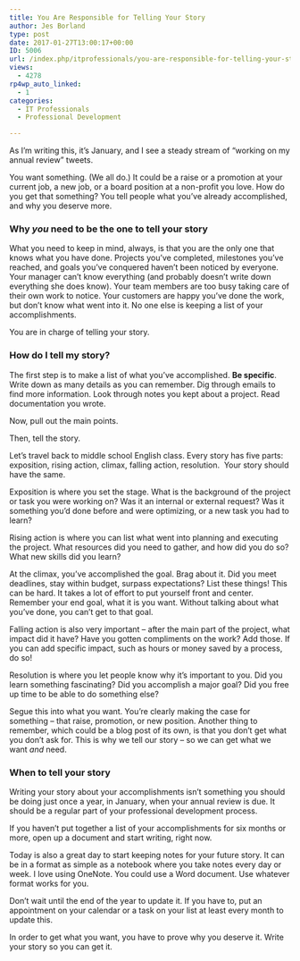 ```yaml
---
title: You Are Responsible for Telling Your Story
author: Jes Borland
type: post
date: 2017-01-27T13:00:17+00:00
ID: 5006
url: /index.php/itprofessionals/you-are-responsible-for-telling-your-story/
views:
  - 4278
rp4wp_auto_linked:
  - 1
categories:
  - IT Professionals
  - Professional Development

---
```

As I’m writing this, it’s January, and I see a steady stream of “working on my annual review” tweets.

You want something. (We all do.) It could be a raise or a promotion at your current job, a new job, or a board position at a non-profit you love. How do you get that something? You tell people what you’ve already accomplished, and why you deserve more.

### Why _you_ need to be the one to tell your story

What you need to keep in mind, always, is that you are the only one that knows what you have done. Projects you’ve completed, milestones you’ve reached, and goals you’ve conquered haven’t been noticed by everyone. Your manager can’t know everything (and probably doesn’t write down everything she does know). Your team members are too busy taking care of their own work to notice. Your customers are happy you’ve done the work, but don’t know what went into it. No one else is keeping a list of your accomplishments.

You are in charge of telling your story.

### How do I tell my story?

The first step is to make a list of what you’ve accomplished. **Be specific**. Write down as many details as you can remember. Dig through emails to find more information. Look through notes you kept about a project. Read documentation you wrote.

Now, pull out the main points.

Then, tell the story.

Let’s travel back to middle school English class. Every story has five parts: exposition, rising action, climax, falling action, resolution.  Your story should have the same.

Exposition is where you set the stage. What is the background of the project or task you were working on? Was it an internal or external request? Was it something you’d done before and were optimizing, or a new task you had to learn?

Rising action is where you can list what went into planning and executing the project. What resources did you need to gather, and how did you do so? What new skills did you learn?

At the climax, you’ve accomplished the goal. Brag about it. Did you meet deadlines, stay within budget, surpass expectations? List these things! This can be hard. It takes a lot of effort to put yourself front and center. Remember your end goal, what it is you want. Without talking about what you’ve done, you can’t get to that goal.

Falling action is also very important – after the main part of the project, what impact did it have? Have you gotten compliments on the work? Add those. If you can add specific impact, such as hours or money saved by a process, do so!

Resolution is where you let people know why it’s important to you. Did you learn something fascinating? Did you accomplish a major goal? Did you free up time to be able to do something else?

Segue this into what you want. You’re clearly making the case for something – that raise, promotion, or new position. Another thing to remember, which could be a blog post of its own, is that you don’t get what you don’t ask for. This is why we tell our story – so we can get what we want _and_ need.

### When to tell your story

Writing your story about your accomplishments isn’t something you should be doing just once a year, in January, when your annual review is due. It should be a regular part of your professional development process.

If you haven’t put together a list of your accomplishments for six months or more, open up a document and start writing, right now.

Today is also a great day to start keeping notes for your future story. It can be in a format as simple as a notebook where you take notes every day or week. I love using OneNote. You could use a Word document. Use whatever format works for you.

Don’t wait until the end of the year to update it. If you have to, put an appointment on your calendar or a task on your list at least every month to update this.

In order to get what you want, you have to prove why you deserve it. Write your story so you can get it.
